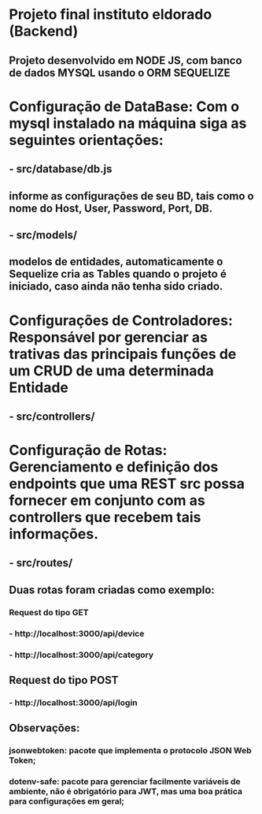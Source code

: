 # Projeto final instituto eldorado (Backend)
## Projeto desenvolvido em NODE JS, com banco de dados MYSQL usando o ORM SEQUELIZE
#  
# Configuração de DataBase: Com o mysql instalado na máquina siga as seguintes orientações:
##   - src/database/db.js
##       informe as configurações de seu BD, tais como o nome do Host, User, Password, Port, DB.
##   - src/models/
##       modelos de entidades, automaticamente o Sequelize cria as Tables quando o projeto é iniciado, caso ainda não tenha sido criado.
#
# Configurações de Controladores: Responsável por gerenciar as trativas das principais funções de um CRUD de uma determinada Entidade
##  - src/controllers/
# Configuração de Rotas: Gerenciamento e definição dos endpoints que uma REST src possa fornecer em conjunto com as controllers que recebem tais informações.
##  - src/routes/
## Duas rotas foram criadas como exemplo:
### Request do tipo GET
### - http://localhost:3000/api/device
### - http://localhost:3000/api/category
## Request do tipo POST
### - http://localhost:3000/api/login

## Observações:
### jsonwebtoken: pacote que implementa o protocolo JSON Web Token;
### dotenv-safe: pacote para gerenciar facilmente variáveis de ambiente, não é obrigatório para JWT, mas uma boa    prática para configurações em geral;
